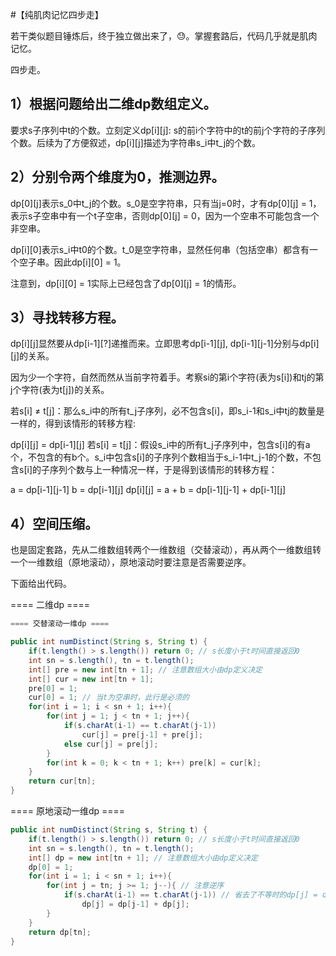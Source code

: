 #【纯肌肉记忆四步走】

若干类似题目锤炼后，终于独立做出来了，😓。掌握套路后，代码几乎就是肌肉记忆。

四步走。

## 1）根据问题给出二维dp数组定义。

要求s子序列中t的个数。立刻定义dp[i][j]: s的前i个字符中的t的前j个字符的子序列个数。后续为了方便叙述，dp[i][j]描述为字符串s_i中t_j的个数。

## 2）分别令两个维度为0，推测边界。

dp[0][j]表示s_0中t_j的个数。s_0是空字符串，只有当j=0时，才有dp[0][j] = 1，表示s子空串中有一个t子空串，否则dp[0][j] = 0，因为一个空串不可能包含一个非空串。

dp[i][0]表示s_i中t0的个数。t_0是空字符串，显然任何串（包括空串）都含有一个空子串。因此dp[i][0] = 1。

注意到，dp[i][0] = 1实际上已经包含了dp[0][j] = 1的情形。

## 3）寻找转移方程。

dp[i][j]显然要从dp[i-1][?]递推而来。立即思考dp[i-1][j], dp[i-1][j-1]分别与dp[i][j]的关系。

因为少一个字符，自然而然从当前字符着手。考察si的第i个字符(表为s[i])和tj的第j个字符(表为t[j])的关系。

若s[i] ≠ t[j]：那么s_i中的所有t_j子序列，必不包含s[i]，即s_i-1和s_i中tj的数量是一样的，得到该情形的转移方程:

dp[i][j] = dp[i-1][j]
若s[i] = t[j]：假设s_i中的所有t_j子序列中，包含s[i]的有a个，不包含的有b个。s_i中包含s[i]的子序列个数相当于s_i-1中t_j-1的个数，不包含s[i]的子序列个数与上一种情况一样，于是得到该情形的转移方程：

a = dp[i-1][j-1]
b = dp[i-1][j]
dp[i][j] = a + b = dp[i-1][j-1] + dp[i-1][j]
## 4）空间压缩。

也是固定套路，先从二维数组转两个一维数组（交替滚动），再从两个一维数组转一个一维数组（原地滚动），原地滚动时要注意是否需要逆序。

下面给出代码。

==== 二维dp ====

```java
==== 交替滚动一维dp ====

public int numDistinct(String s, String t) {
    if(t.length() > s.length()) return 0; // s长度小于t时间直接返回0
    int sn = s.length(), tn = t.length();
    int[] pre = new int[tn + 1]; // 注意数组大小由dp定义决定
    int[] cur = new int[tn + 1];
    pre[0] = 1;
    cur[0] = 1; // 当t为空串时，此行是必须的
    for(int i = 1; i < sn + 1; i++){
        for(int j = 1; j < tn + 1; j++){
            if(s.charAt(i-1) == t.charAt(j-1)) 
                cur[j] = pre[j-1] + pre[j];
            else cur[j] = pre[j];
        }
        for(int k = 0; k < tn + 1; k++) pre[k] = cur[k];
    }
    return cur[tn];
}
```
==== 原地滚动一维dp ====
```java
public int numDistinct(String s, String t) {
    if(t.length() > s.length()) return 0; // s长度小于t时间直接返回0
    int sn = s.length(), tn = t.length();
    int[] dp = new int[tn + 1]; // 注意数组大小由dp定义决定
    dp[0] = 1;
    for(int i = 1; i < sn + 1; i++){
        for(int j = tn; j >= 1; j--){ // 注意逆序
            if(s.charAt(i-1) == t.charAt(j-1)) // 省去了不等时的dp[j] = dp[j]
                dp[j] = dp[j-1] + dp[j];
        }
    }
    return dp[tn];
}
```